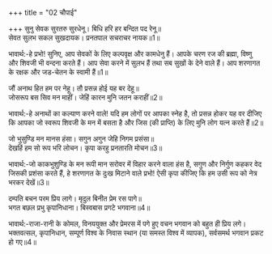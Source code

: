 +++
title = "02 चौपाई"

+++
सुनु सेवक सुरतरु सुरधेनू। बिधि हरि हर बन्दित पद रेनू॥  
सेवत सुलभ सकल सुखदायक। प्रनतपाल सचराचर नायक॥1॥  

भावार्थ:-हे प्रभो! सुनिए, आप सेवकों के लिए कल्पवृक्ष और कामधेनु हैं। आपके चरण रज की ब्रह्मा, विष्णु और शिवजी भी वन्दना करते हैं। आप सेवा करने में सुलभ हैं तथा सब सुखों के देने वाले हैं। आप शरणागत के रक्षक और जड-चेतन के स्वामी हैं॥1॥  

जौं अनाथ हित हम पर नेहू। तौ प्रसन्न होई यह बर देहू॥  
जोसरूप बस सिव मन माहीं। जेहिं कारन मुनि जतन कराहीं॥2॥  

भावार्थ:-हे अनाथों का कल्याण करने वाले! यदि हम लोगों पर आपका स्नेह है, तो प्रसन्न होकर यह वर दीजिए कि आपका जो स्वरूप शिवजी के मन में बसता है और जिस (की प्राप्ति) के लिए मुनि लोग यत्न करते हैं॥2॥  

जो भुसुण्डि मन मानस हंसा। सगुन अगुन जेहि निगम प्रसंसा॥  
देखहिं हम सो रूप भरि लोचन। कृपा करहु प्रनतारति मोचन॥3॥  

भावार्थ:-जो काकभुशुण्डि के मन रूपी मान सरोवर में विहार करने वाला हंस है, सगुण और निर्गुण कहकर वेद जिसकी प्रशंसा करते हैं, हे शरणागत के दुःख मिटाने वाले प्रभो! ऐसी कृपा कीजिए कि हम उसी रूप को नेत्र भरकर देखें॥3॥  

दम्पति बचन परम प्रिय लागे। मृदुल बिनीत प्रेम रस पागे॥  
भगत बछल प्रभु कृपानिधाना। बिस्वबास प्रगटे भगवाना॥4॥  

भावार्थ:-राजा-रानी के कोमल, विनययुक्त और प्रेमरस में पगे हुए वचन भगवान को बहुत ही प्रिय लगे। भक्तवत्सल, कृपानिधान, सम्पूर्ण विश्व के निवास स्थान (या समस्त विश्व में व्यापक), सर्वसमर्थ भगवान प्रकट हो गए॥4॥  